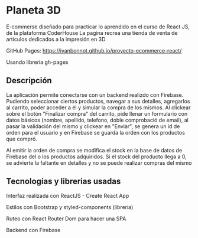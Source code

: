 # Planeta 3D

E-commerse diseñado para practicar lo aprendido en el curso de React JS, de la plataforma CoderHouse
La pagina recrea una tienda de venta de articulos dedicados a la impresión en 3D

GitHub Pages: 
https://ivanbonnot.github.io/proyecto-ecommerce-react/

Usando libreria gh-pages

## Descripción

La aplicación permite conectarse con un backend realizdo con Firebase. Pudiendo seleccionar ciertos productos, navegar a sus detalles, agregarlos al carrito, poder acceder a él y simular la compra de los mismos. Al clickear sobre el botón "Finalizar compra" del carrito, pide llenar un formulario con datos básicos (nombre, apellido, telefono, doble comprobació de email), al pasar la validación del mismo y clickear en "Enviar", se genera un id de orden para el usuario y en Firebase se guarda la orden con los productos que compró. 

Al emitir la orden de compra se modifica el stock en la base de datos de Firebase del o los productos adquiridos. Si el stock del producto llega a 0, se advierte la faltante en detalles y no se puede realizar compras del mismo

## Tecnologías y librerias usadas

Interfaz realizada con ReactJS - Create React App

Estilos con Bootstrap y styled-components (libreria)

Ruteo con React Router Dom para hacer una SPA

Backend con Firebase